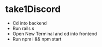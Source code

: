 # take1Discord
<ul>
 <li> Cd into backend </li>
 <li> Run rails s </li>
 <li> Open New Terminal and cd into frontend </li>
 <li> Run npm i && npm start</li>
</ul>